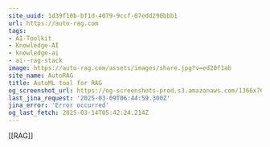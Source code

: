 ```yaml
---
site_uuid: 1d39f10b-bf1d-4079-9ccf-07edd290bbb1
url: https://auto-rag.com
tags:
- AI-Toolkit
- Knowledge-AI
- knowledge-ai
- ai--rag-stack
image: https://auto-rag.com/assets/images/share.jpg?v=ed20f1ab
site_name: AutoRAG
title: AutoML tool for RAG
og_screenshot_url: https://og-screenshots-prod.s3.amazonaws.com/1366x768/80/false/d2da8633d09a9e301907b9a378d17816df77e5065f2dd7cb632c2d286c5ea706.jpeg
last_jina_request: '2025-03-09T06:44:59.300Z'
jina_error: 'Error occurred'
og_last_fetch: 2025-03-14T05:42:24.214Z
---
```

[[RAG]]
